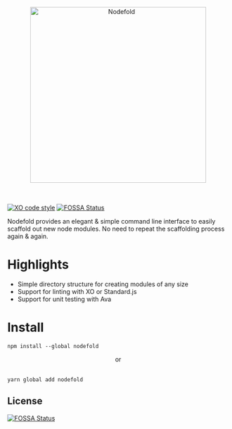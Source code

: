 <div align="center">
	<br>
	<img width="400" src="https://cdn.rawgit.com/clemtrek/nodefold/1f3d680f/img/logo.jpeg" alt="Nodefold">
	<br>
	<br>
	<br>
</div>



[![XO code style](https://img.shields.io/badge/code_style-XO-5ed9c7.svg)](https://github.com/sindresorhus/xo)
[![FOSSA Status](https://app.fossa.io/api/projects/git%2Bgithub.com%2Fclemtrek%2Fnodefold.svg?type=shield)](https://app.fossa.io/projects/git%2Bgithub.com%2Fclemtrek%2Fnodefold?ref=badge_shield)

Nodefold provides an elegant & simple command line interface to easily scaffold out new node modules. No need to repeat the scaffolding process again & again.

# Highlights
- Simple directory structure for creating modules of any size
- Support for linting with XO or Standard.js
- Support for unit testing with Ava

# Install
```
npm install --global nodefold
```
<div align="center">or</div> <br>

```
yarn global add nodefold
```


## License
[![FOSSA Status](https://app.fossa.io/api/projects/git%2Bgithub.com%2Fclemtrek%2Fnodefold.svg?type=large)](https://app.fossa.io/projects/git%2Bgithub.com%2Fclemtrek%2Fnodefold?ref=badge_large)